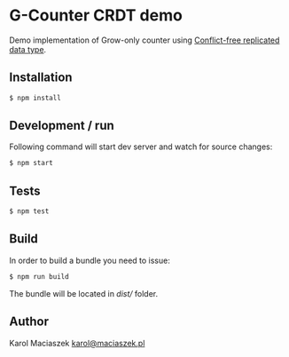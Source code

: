 # G-Counter CRDT demo
Demo implementation of Grow-only counter using [Conflict-free replicated data type](https://en.wikipedia.org/wiki/Conflict-free_replicated_data_type).


## Installation
```sh
$ npm install
```

## Development / run
Following command will start dev server and watch for source changes:
```sh
$ npm start
```

## Tests
```sh
$ npm test
```
	
## Build
In order to build a bundle you need to issue:
```sh
$ npm run build
```

The bundle will be located in *dist/* folder.


## Author
Karol Maciaszek <karol@maciaszek.pl>
